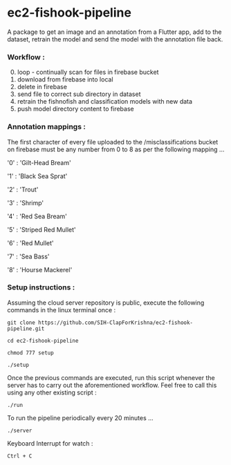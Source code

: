 # ec2-fishook-pipeline
A package to get an image and an annotation from a Flutter app, add to the dataset, retrain the model and send the model with the annotation file back.

### Workflow :

0. loop - continually scan for files in firebase bucket
1. download from firebase into local
2. delete in firebase 
3. send file to correct sub directory in dataset
4. retrain the fishnofish and classification models with new data
5. push model directory content to firebase

### Annotation mappings :

The first character of every file uploaded to the /misclassifications bucket on firebase must be any number from 0 to 8 as per the following mapping ...

'0' : 'Gilt-Head Bream'

'1' : 'Black Sea Sprat'

'2' : 'Trout'

'3' : 'Shrimp'

'4' : 'Red Sea Bream'

'5' : 'Striped Red Mullet'

'6' : 'Red Mullet'

'7' : 'Sea Bass'

'8' : 'Hourse Mackerel'

### Setup instructions :

Assuming the cloud server repository is public, execute the following commands in the linux terminal once :

```git clone https://github.com/SIH-ClapForKrishna/ec2-fishook-pipeline.git```

```cd ec2-fishook-pipeline```

```chmod 777 setup```

```./setup```

Once the previous commands are executed, run this script whenever the server has to carry out the aforementioned workflow. Feel free to call this using any other existing script :

```./run``` 

To run the pipeline periodically every 20 minutes ...

```./server```

Keyboard Interrupt for watch : 

 ```Ctrl + C```

